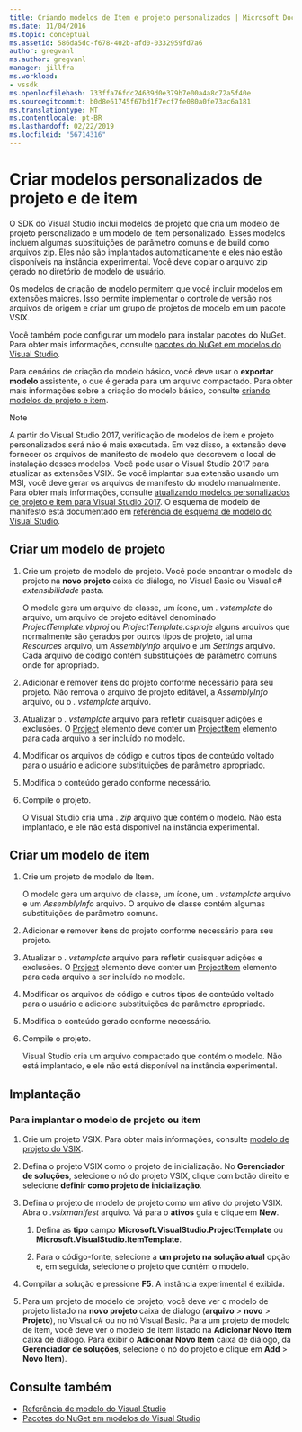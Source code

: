 ```yaml
---
title: Criando modelos de Item e projeto personalizados | Microsoft Docs
ms.date: 11/04/2016
ms.topic: conceptual
ms.assetid: 586da5dc-f678-402b-afd0-0332959fd7a6
author: gregvanl
ms.author: gregvanl
manager: jillfra
ms.workload:
- vssdk
ms.openlocfilehash: 733ffa76fdc24639d0e379b7e00a4a8c72a5f40e
ms.sourcegitcommit: b0d8e61745f67bd1f7ecf7fe080a0fe73ac6a181
ms.translationtype: MT
ms.contentlocale: pt-BR
ms.lasthandoff: 02/22/2019
ms.locfileid: "56714316"
---
```

# <a name="create-custom-project-and-item-templates"></a>Criar modelos personalizados de projeto e de item

O SDK do Visual Studio inclui modelos de projeto que cria um modelo de projeto personalizado e um modelo de item personalizado. Esses modelos incluem algumas substituições de parâmetro comuns e de build como arquivos zip. Eles não são implantados automaticamente e eles não estão disponíveis na instância experimental. Você deve copiar o arquivo zip gerado no diretório de modelo de usuário.

Os modelos de criação de modelo permitem que você incluir modelos em extensões maiores. Isso permite implementar o controle de versão nos arquivos de origem e criar um grupo de projetos de modelo em um pacote VSIX.

Você também pode configurar um modelo para instalar pacotes do NuGet. Para obter mais informações, consulte [pacotes do NuGet em modelos do Visual Studio](/nuget/visual-studio-extensibility/visual-studio-templates).

Para cenários de criação do modelo básico, você deve usar o **exportar modelo** assistente, o que é gerada para um arquivo compactado. Para obter mais informações sobre a criação do modelo básico, consulte [criando modelos de projeto e item](../ide/creating-project-and-item-templates.md).

> [!NOTE]
> A partir do Visual Studio 2017, verificação de modelos de item e projeto personalizados será não é mais executada. Em vez disso, a extensão deve fornecer os arquivos de manifesto de modelo que descrevem o local de instalação desses modelos. Você pode usar o Visual Studio 2017 para atualizar as extensões VSIX. Se você implantar sua extensão usando um MSI, você deve gerar os arquivos de manifesto do modelo manualmente. Para obter mais informações, consulte [atualizando modelos personalizados de projeto e item para Visual Studio 2017](../extensibility/upgrading-custom-project-and-item-templates-for-visual-studio-2017.md). O esquema de modelo de manifesto está documentado em [referência de esquema de modelo do Visual Studio](../extensibility/visual-studio-template-manifest-schema-reference.md).

## <a name="create-a-project-template"></a>Criar um modelo de projeto

1.  Crie um projeto de modelo de projeto. Você pode encontrar o modelo de projeto na **novo projeto** caixa de diálogo, no Visual Basic ou Visual c# *extensibilidade* pasta.

     O modelo gera um arquivo de classe, um ícone, um *. vstemplate* do arquivo, um arquivo de projeto editável denominado *ProjectTemplate.vbproj* ou *ProjectTemplate.csproj*e alguns arquivos que normalmente são gerados por outros tipos de projeto, tal uma *Resources* arquivo, um *AssemblyInfo* arquivo e um *Settings* arquivo. Cada arquivo de código contém substituições de parâmetro comuns onde for apropriado.

2.  Adicionar e remover itens do projeto conforme necessário para seu projeto. Não remova o arquivo de projeto editável, a *AssemblyInfo* arquivo, ou o *. vstemplate* arquivo.

3.  Atualizar o *. vstemplate* arquivo para refletir quaisquer adições e exclusões. O [Project](../extensibility/project-element-visual-studio-templates.md) elemento deve conter um [ProjectItem](../extensibility/projectitem-element-visual-studio-item-templates.md) elemento para cada arquivo a ser incluído no modelo.

4.  Modificar os arquivos de código e outros tipos de conteúdo voltado para o usuário e adicione substituições de parâmetro apropriado.

5.  Modifica o conteúdo gerado conforme necessário.

6.  Compile o projeto.

     O Visual Studio cria uma *. zip* arquivo que contém o modelo. Não está implantado, e ele não está disponível na instância experimental.

## <a name="create-an-item-template"></a>Criar um modelo de item

1.  Crie um projeto de modelo de Item.

     O modelo gera um arquivo de classe, um ícone, um *. vstemplate* arquivo e um *AssemblyInfo* arquivo. O arquivo de classe contém algumas substituições de parâmetro comuns.

2.  Adicionar e remover itens do projeto conforme necessário para seu projeto.

3.  Atualizar o *. vstemplate* arquivo para refletir quaisquer adições e exclusões. O [Project](../extensibility/project-element-visual-studio-templates.md) elemento deve conter um [ProjectItem](../extensibility/projectitem-element-visual-studio-item-templates.md) elemento para cada arquivo a ser incluído no modelo.

4.  Modificar os arquivos de código e outros tipos de conteúdo voltado para o usuário e adicione substituições de parâmetro apropriado.

5.  Modifica o conteúdo gerado conforme necessário.

6.  Compile o projeto.

     Visual Studio cria um arquivo compactado que contém o modelo. Não está implantado, e ele não está disponível na instância experimental.

## <a name="deployment"></a>Implantação

### <a name="to-deploy-the-project-or-item-template"></a>Para implantar o modelo de projeto ou item

1.  Crie um projeto VSIX. Para obter mais informações, consulte [modelo de projeto do VSIX](../extensibility/vsix-project-template.md).

2.  Defina o projeto VSIX como o projeto de inicialização. No **Gerenciador de soluções**, selecione o nó do projeto VSIX, clique com botão direito e selecione **definir como projeto de inicialização**.

3.  Defina o projeto de modelo de projeto como um ativo do projeto VSIX. Abra o *.vsixmanifest* arquivo. Vá para o **ativos** guia e clique em **New**.

    1.  Defina as **tipo** campo **Microsoft.VisualStudio.ProjectTemplate** ou **Microsoft.VisualStudio.ItemTemplate**.

    2.  Para o código-fonte, selecione a **um projeto na solução atual** opção e, em seguida, selecione o projeto que contém o modelo.

4.  Compilar a solução e pressione **F5**. A instância experimental é exibida.

5.  Para um projeto de modelo de projeto, você deve ver o modelo de projeto listado na **novo projeto** caixa de diálogo (**arquivo** > **novo**  >  **Projeto**), no Visual c# ou no nó Visual Basic. Para um projeto de modelo de item, você deve ver o modelo de item listado na **Adicionar Novo Item** caixa de diálogo. Para exibir o **Adicionar Novo Item** caixa de diálogo, da **Gerenciador de soluções**, selecione o nó do projeto e clique em **Add** > **Novo Item**).

## <a name="see-also"></a>Consulte também

- [Referência de modelo do Visual Studio](../ide/creating-project-and-item-templates.md)
- [Pacotes do NuGet em modelos do Visual Studio](/nuget/visual-studio-extensibility/visual-studio-templates)
